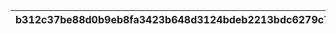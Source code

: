 |b312c37be88d0b9eb8fa3423b648d3124bdeb2213bdc6279c773e61c6c716bce|8c4ba0d14b00e2fbbe8c556c83b393e048a3f05873ec912c2a29a6f7a6cc0906|a7e2b1050d2d14a669dbd0dd1d087d81077878ad3e1c52f9dd89d4e1fa69b5cc|
| --- | --- | --- |